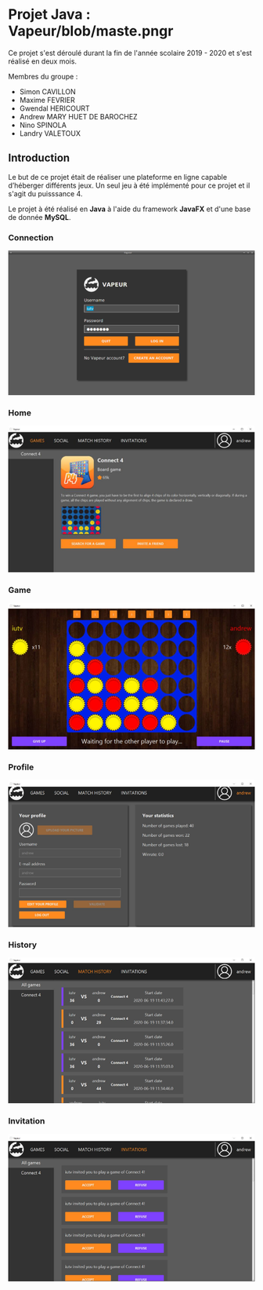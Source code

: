 # Projet Java : Vapeur/blob/maste.pngr

Ce projet s'est déroulé durant la fin de l'année scolaire 2019 - 2020 et s'est réalisé en deux mois.

Membres du groupe :
-   Simon CAVILLON
-   Maxime FEVRIER
-   Gwendal HERICOURT
-   Andrew MARY HUET DE BAROCHEZ
-   Nino SPINOLA
-   Landry VALETOUX

## Introduction

Le but de ce projet était de réaliser une plateforme en ligne capable
d’héberger différents jeux. Un seul jeu à été implémenté pour ce projet et il s'agit du puisssance 4.

Le projet à été réalisé en **Java** à l'aide du framework **JavaFX** et d'une base de donnée **MySQL**.

### Connection

![alt text](https://github.com/PhoqueEberlue/Vapeur/blob/main/img/connect.png)

### Home

![alt text](https://github.com/PhoqueEberlue/Vapeur/blob/main/img/home.png)
### Game

![alt text](https://github.com/PhoqueEberlue/Vapeur/blob/main/img/game.png)

### Profile

![alt text](https://github.com/PhoqueEberlue/Vapeur/blob/main/img/profile.png)

### History

![alt text](https://github.com/PhoqueEberlue/Vapeur/blob/main/img/history.png)

### Invitation

![alt text](https://github.com/PhoqueEberlue/Vapeur/blob/main/img/invitation.png)

